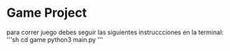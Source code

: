 #  Game Project

para correr juego debes seguir las siguientes instruccciones en la terminal:
'''sh
cd game 
python3 main.py
'''

